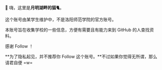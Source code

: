 👋 嗨，这里是**月明湖畔的猫🐈**。

这个账号由某学生维护中，不是洛阳师范学院的官方账号。

本账号旨在收集学校的一些信息，方便有需要且有能力来到 GitHub 的人查找资料。

感谢 Follow ！

**为了隐私起见，并不推荐你 Follow 这个账号。**不过如果你觉得无所谓，那么请君自便 =w=
